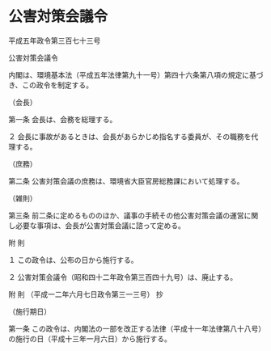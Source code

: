 # 公害対策会議令

平成五年政令第三百七十三号

公害対策会議令

内閣は、環境基本法（平成五年法律第九十一号）第四十六条第八項の規定に基づき、この政令を制定する。

（会長）

第一条 会長は、会務を総理する。

２ 会長に事故があるときは、会長があらかじめ指名する委員が、その職務を代理する。

（庶務）

第二条 公害対策会議の庶務は、環境省大臣官房総務課において処理する。

（雑則）

第三条 前二条に定めるもののほか、議事の手続その他公害対策会議の運営に関し必要な事項は、会長が公害対策会議に諮って定める。

附 則

１ この政令は、公布の日から施行する。

２ 公害対策会議令（昭和四十二年政令第三百四十九号）は、廃止する。

附 則 （平成一二年六月七日政令第三一三号） 抄

（施行期日）

第一条 この政令は、内閣法の一部を改正する法律（平成十一年法律第八十八号）の施行の日（平成十三年一月六日）から施行する。
